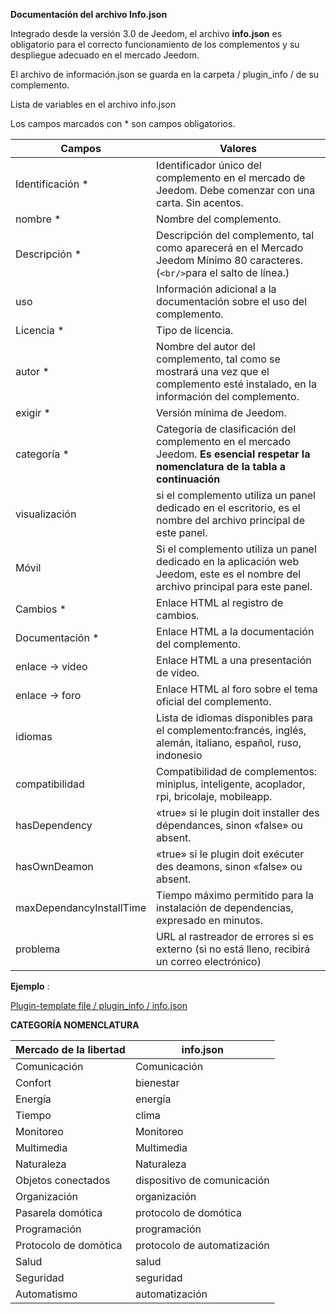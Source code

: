**Documentación del archivo Info.json**

Integrado desde la versión 3.0 de Jeedom, el archivo **info.json** es obligatorio para el correcto funcionamiento de los complementos y su despliegue adecuado en el mercado Jeedom.

El archivo de información.json se guarda en la carpeta / plugin_info / de su complemento.

Lista de variables en el archivo info.json

Los campos marcados con * son campos obligatorios.

Campos                   | Valores                                                                                                                   |
------------------------ | ------------------------------------------------------------------------------------------------------------------------- |
Identificación *                     | Identificador único del complemento en el mercado de Jeedom. Debe comenzar con una carta. Sin acentos.                             |
nombre *                   | Nombre del complemento.                                                                                                            |
Descripción *            | Descripción del complemento, tal como aparecerá en el Mercado Jeedom Mínimo 80 caracteres. (`<br/>`para el salto de línea.)                                  |                                                                                     |
uso                    | Información adicional a la documentación sobre el uso del complemento.                                                    |
Licencia *                | Tipo de licencia.                                                                                                          |
autor *                 | Nombre del autor del complemento, tal como se mostrará una vez que el complemento esté instalado, en la información del complemento.         |
exigir *                | Versión mínima de Jeedom.                                                                                                |
categoría *               | Categoría de clasificación del complemento en el mercado Jeedom. **Es esencial respetar la nomenclatura de la tabla a continuación** |
visualización                  | si el complemento utiliza un panel dedicado en el escritorio, es el nombre del archivo principal de este panel.                    |
Móvil                   | Si el complemento utiliza un panel dedicado en la aplicación web Jeedom, este es el nombre del archivo principal para este panel.   |
Cambios *              | Enlace HTML al registro de cambios.                                                                                              |
Documentación *          | Enlace HTML a la documentación del complemento.                                                                                |
enlace -> video               | Enlace HTML a una presentación de video.                                                                                 |
enlace -> foro               | Enlace HTML al foro sobre el tema oficial del complemento.                                                                  |
idiomas                | Lista de idiomas disponibles para el complemento:francés, inglés, alemán, italiano, español, ruso, indonesio            |
compatibilidad            | Compatibilidad de complementos: miniplus, inteligente, acoplador, rpi, bricolaje, mobileapp.                                                   |
hasDependency            | «true» si le plugin doit installer des dépendances, sinon «false» ou absent.                                              |
hasOwnDeamon             | «true» si le plugin doit exécuter des deamons, sinon «false» ou absent.                                                   |
maxDependancyInstallTime | Tiempo máximo permitido para la instalación de dependencias, expresado en minutos.                                            |
problema                    | URL al rastreador de errores si es externo (si no está lleno, recibirá un correo electrónico)

**Ejemplo** :

[Plugin-template file / plugin_info / info.json](https://github.com/jeedom/plugin-template/blob/master/plugin_Información/info.json)




**CATEGORÍA NOMENCLATURA**

Mercado de la libertad         | info.json               |
--------------------- | ----------------------- |
Comunicación         | Comunicación           |
Confort               | bienestar                |
Energía               | energía                  |
Tiempo                 | clima                 |
Monitoreo            | Monitoreo              |
Multimedia            | Multimedia              |
Naturaleza                | Naturaleza                  |
Objetos conectados      | dispositivo de comunicación     |
Organización          | organización            |
Pasarela domótica  | protocolo de domótica|
Programación         | programación             |
Protocolo de domótica   | protocolo de automatización     |
Salud                 | salud                  |
Seguridad              | seguridad                |
Automatismo           | automatización          |


   


  


  


  

    


   




